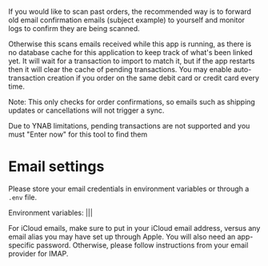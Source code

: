 If you would like to scan past orders, the recommended way is to forward old email confirmation emails (subject example) to yourself and monitor logs to confirm they are being scanned.

Otherwise this scans emails received while this app is running, as there is no database cache for this application to keep track of what's been linked yet. It will wait for a transaction to import to match it, but if the app restarts then it will clear the cache of pending transactions. You may enable auto-transaction creation if you order on the same debit card or credit card every time.

Note: This only checks for order confirmations, so emails such as shipping updates or cancellations will not trigger a sync.

Due to YNAB limitations, pending transactions are not supported and you must  "Enter now" for this tool to find them

# Email settings

Please store your email credentials in environment variables or through a `.env` file. 

Environment variables:
|||

For iCloud emails, make sure to put in your iCloud email address, versus any email alias you may have set up through Apple. You will also need an app-specific password. Otherwise, please follow instructions from your email provider for IMAP.